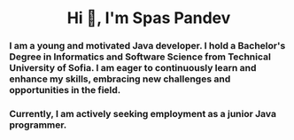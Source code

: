 <h1 align="center">Hi 👋, I'm Spas Pandev</h1>
<h3 align="left">
  I am a young and motivated Java developer. I hold a Bachelor's Degree in Informatics and Software Science from Technical University of Sofia. I am eager to continuously learn and enhance my skills, embracing new challenges and opportunities in the field. 
</h3>
<h3 align="left">
Currently, I am actively seeking employment as a junior Java programmer.
</h3>
